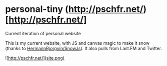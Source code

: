 # personal-tiny (http://pschfr.net/)[http://pschfr.net/]
Current iteration of personal website

This is my current website, with JS and canvas magic to make it snow (thanks to [HermannBjorgvin/SnowJs](https://github.com/HermannBjorgvin/SnowJs)).
It also pulls from Last.FM and Twitter.

![http://pschfr.net/](site.png)
